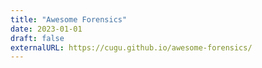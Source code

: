 ```yaml
---
title: "Awesome Forensics"
date: 2023-01-01
draft: false
externalURL: https://cugu.github.io/awesome-forensics/
---
```

